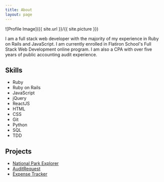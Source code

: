 ```yaml
---
title: About
layout: page
---
```

![Profile Image]({{ site.url }}/{{ site.picture }})

<p>I am a full stack web developer with the majority of my experience in Ruby on Rails and JavaScript. I am currently enrolled in Flatiron School's Full Stack Web Development online program. I am also a CPA with over five years of public accounting audit experience.</p>

<h2>Skills</h2>

<ul class="skill-list">
	<li>Ruby</li>
	<li>Ruby on Rails</li>
	<li>JavaScript</li>
	<li>jQuery</li>
	<li>ReactJS</li>
	<li>HTML</li>
	<li>CSS</li>
	<li>Git</li>
	<li>Python</li>
	<li>SQL</li>
	<li>TDD</li>
</ul>

<h2>Projects</h2>

<ul>
	<li><a href="https://github.com/andrewjford/national-park-explorer-react">
	National Park Explorer</a></li>
	<li><a href="https://github.com/andrewjford/audit-request-manager">
	AuditRequest</a></li>
	<li><a href="https://github.com/andrewjford/expense-tracker">
	Expense Tracker</a></li>
</ul>
